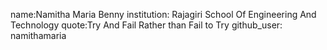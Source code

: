 name:Namitha Maria Benny
institution: Rajagiri School Of Engineering And Technology
quote:Try And Fail Rather than Fail to Try
github_user: namithamaria
